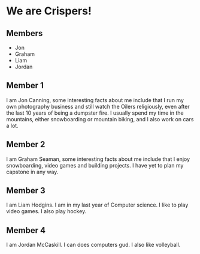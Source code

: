 # We are Crispers!

## Members
- Jon
- Graham
- Liam
- Jordan

## Member 1
I am Jon Canning, some interesting facts about me include that I run my own photography business and still watch the Oilers religiously, even after the last 10 years of being a dumpster fire.  I usually spend my time in the mountains, either snowboarding or mountain biking, and I also work on cars a lot.

## Member 2
I am Graham Seaman, some interesting facts about me include that I enjoy snowboarding, video games and building projects. I have yet to plan my capstone in any way.

## Member 3
I am Liam Hodgins. I am in my last year of Computer science. I like to play video games. I also play hockey.

## Member 4
I am Jordan McCaskill. I can does computers gud. I also like volleyball.
